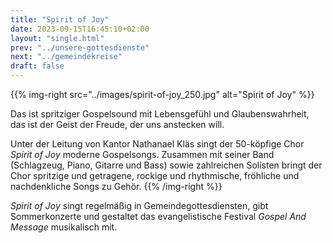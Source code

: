 ```yaml
---
title: "Spirit of Joy"
date: 2023-09-15T16:45:10+02:00
layout: "single.html"
prev: "../unsere-gottesdienste"
next: "../gemeindekreise"
draft: false
---
```


{{% img-right src="../images/spirit-of-joy_250.jpg" alt="Spirit of Joy" %}}

Das ist spritziger Gospelsound mit Lebensgefühl und Glaubenswahrheit, das ist der Geist der Freude, der uns anstecken will.

Unter der Leitung von Kantor Nathanael Kläs singt der 50-köpfige Chor _Spirit of Joy_ moderne Gospelsongs. Zusammen mit seiner Band (Schlagzeug, Piano, Gitarre und Bass) sowie zahlreichen Solisten bringt der Chor spritzige und getragene, rockige und rhythmische, fröhliche und nachdenkliche Songs zu Gehör.
{{% /img-right %}}

_Spirit of Joy_ singt regelmäßig in Gemeindegottesdiensten, gibt Sommerkonzerte und gestaltet das evangelistische Festival _Gospel And Message_ musikalisch mit.